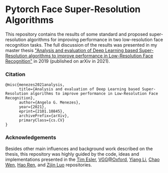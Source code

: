 # Pytorch Face Super-Resolution Algorithms

This repository contains the results of some standard and proposed super-resolution algorithms for improving performance in two low-resolution face recognition tasks. The full discussion of the results was presented in my master thesis ["Analysis and evaluation of Deep Learning based Super-Resolution algorithms to improve performance in Low-Resolution Face Recognition"](https://arxiv.org/abs/2101.10845) in 2019 (published on arXiv in 2021). 

### Citation

```
@misc{menezes2021analysis,
      title={Analysis and evaluation of Deep Learning based Super-Resolution algorithms to improve performance in Low-Resolution Face Recognition}, 
      author={Angelo G. Menezes},
      year={2021},
      eprint={2101.10845},
      archivePrefix={arXiv},
      primaryClass={cs.CV}
}
```

### Acknowledgements

Besides other main influences and background work described on the thesis, this repository was highly guided by the code, ideas and implementations presented in the [Tim Esler](https://github.com/timesler/facenet-pytorch), [VGG@Oxford](https://github.com/ox-vgg/vgg_face2), [Yiang Li](https://github.com/yiyang7/Super_Resolution_with_CNNs_and_GANs), [Chao Wen](https://github.com/walsvid/CoordConv), [Hao Ren](https://github.com/leftthomas/SRGAN), and [Zijin Luo](https://github.com/icpm/super-resolution) repositories.




